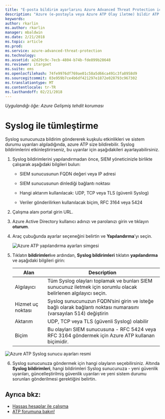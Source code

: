 ```yaml
---
title: "E-posta bildirim ayarlarını Azure Advanced Threat Protection içinde ayarlama | Microsoft Docs"
description: "Azure (e-postayla veya Azure ATP Olay iletme) bildir ATP sahip açıklar kuşkulu etkinlikler algıladığında"
keywords: 
author: rkarlin
ms.author: rkarlin
manager: mbaldwin
ms.date: 2/21/2018
ms.topic: article
ms.prod: 
ms.service: azure-advanced-threat-protection
ms.technology: 
ms.assetid: a2d29c9c-7ecb-4804-b74b-fde899b28648
ms.reviewer: itargoet
ms.suite: ems
ms.openlocfilehash: 74fe9976df769ae01c58a5d66ca491c3fa8958d9
ms.sourcegitcommit: 03e959b7ce4b6df421297e1872e028793c967302
ms.translationtype: MT
ms.contentlocale: tr-TR
ms.lasthandoff: 02/21/2018
---
```

*Uygulandığı öğe: Azure Gelişmiş tehdit koruması*



# <a name="integrate-with-syslog"></a>Syslog ile tümleştirme

Syslog sunucunuza bildirim göndererek kuşkulu etkinlikleri ve sistem durumu uyarıları algıladığında, azure ATP size bildirebilir. Syslog bildirimlerini etkinleştirirseniz, bu uyarılar için aşağıdakileri ayarlayabilirsiniz.

1.  Syslog bildirimlerini yapılandırmadan önce, SIEM yöneticinizle birlikte çalışarak aşağıdaki bilgileri bulun:

    -   SIEM sunucusunun FQDN değeri veya IP adresi

    -   SIEM sunucusunun dinlediği bağlantı noktası

    -   Hangi aktarım kullanılacak: UDP, TCP veya TLS (güvenli Syslog)

    -   Veriler gönderilirken kullanılacak biçim, RFC 3164 veya 5424

2.  Çalışma alanı portal girin URL.

3.  Azure Active Directory kullanıcı adınızı ve parolanızı girin ve tıklayın **oturum**.

4.  Araç çubuğunda ayarlar seçeneğini belirtin ve **Yapılandırma**’yı seçin.

    ![Azure ATP yapılandırma ayarları simgesi](media/ATP-config-menu.png)

5.  Tıklatın **bildirimleri**ve ardından, **Syslog bildirimleri** tıklatın **yapılandırma** ve aşağıdaki bilgileri girin:

    |Alan|Description|
    |---------|---------------|
    |Algılayıcı|Tüm Syslog olayları toplamak ve bunları SIEM sunucunuz iletmek için sorumlu olacak belirlenen algılayıcı seçin.|
    |Hizmet uç noktası|Syslog sunucunuzun FQDN’sini girin ve isteğe bağlı olarak bağlantı noktası numarasını (varsayılan 514) değiştirin|
    |Aktarım|UDP, TCP veya TLS (güvenli Syslog) olabilir|
    |Biçim|Bu olayları SIEM sunucusuna - RFC 5424 veya RFC 3164 göndermek için Azure ATP kullanan biçimidir.|

 ![Azure ATP Syslog sunucu ayarları resmi](media/atp-syslog.png)

6. Syslog sunucunuza göndermek için hangi olayların seçebilirsiniz. Altında **Syslog bildirimleri**, hangi bildirimleri Syslog sunucunuza - yeni güvenlik uyarıları, güncelleştirilmiş güvenlik uyarıları ve yeni sistem durumu sorunları gönderilmesi gerektiğini belirtin.


## <a name="see-also"></a>Ayrıca bkz:

- [Hassas hesaplar ile çalışma](sensitive-accounts.md)
- [ATP forumuna bakın!](https://aka.ms/azureatpcommunity)
